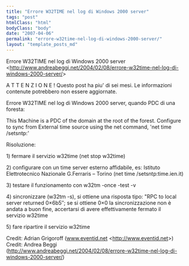 ```yaml
---
title: "Errore W32TIME nel log di Windows 2000 server"
tags: "post"
htmlClass: "html"
bodyClass: "body"
date: "2007-04-06"
permalink: "errore-w32time-nel-log-di-windows-2000-server/"
layout: "template_posts_md"
---
```

<p>Errore W32TIME nel log di Windows 2000 server <br />&lt;<a href="http://www.andreabeggi.net/2004/02/08/errore-w32time-nel-log-di-windows-2000-server/">http://www.andreabeggi.net/2004/02/08/errore-w32time-nel-log-di-windows-2000-server/</a>&gt; </p>
<p>A T T E N Z I O N E ! Questo post ha piu&#39; di sei mesi. Le informazioni <br />contenute potrebbero non essere aggiornate.</p>
<p>Errore W32TIME nel log di Windows 2000 server, quando PDC di una foresta:</p>
<p>This Machine is a PDC of the domain at the root of the forest. Configure <br />to sync from External time source using the net command, &#39;net time <br />/setsntp:&#39;</p>
<p>Risoluzione:</p>
<p>1) fermare il servizio w32time (net stop w32time)</p>
<p>2) configurare con un time server esterno affidabile, es: Istituto <br />Elettrotecnico Nazionale G.Ferraris &#8211; Torino (net time /setsntp:time.ien.it)</p>
<p>3) testare il funzionamento con w32tm -once -test -v</p>
<p>4) sincronizzare (w32tm -s), si ottiene una risposta tipo: &quot;RPC to local <br />server returned 0&#215;6b5″; se si ottiene 0&#215;0 la sincronizzazione non &#232; <br />andata a buon fine, accertarsi di avere effettivamente fermato il <br />servizio w32time</p>
<p>5) fare ripartire il servizio w32time</p>
<p>Credit: Adrian Grigoroff (<a href="http://www.eventid.net">www.eventid.net</a> &lt;<a href="http://www.eventid.net">http://www.eventid.net</a>&gt;)<br />Credit: Andrea Beggi <br />(<a href="http://www.andreabeggi.net/2004/02/08/errore-w32time-nel-log-di-windows-2000-server/">http://www.andreabeggi.net/2004/02/08/errore-w32time-nel-log-di-windows-2000-server/</a>)</p>

